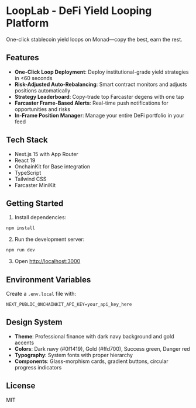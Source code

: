 # LoopLab - DeFi Yield Looping Platform

One-click stablecoin yield loops on Monad—copy the best, earn the rest.

## Features

- **One-Click Loop Deployment**: Deploy institutional-grade yield strategies in <60 seconds
- **Risk-Adjusted Auto-Rebalancing**: Smart contract monitors and adjusts positions automatically
- **Strategy Leaderboard**: Copy-trade top Farcaster degens with one tap
- **Farcaster Frame-Based Alerts**: Real-time push notifications for opportunities and risks
- **In-Frame Position Manager**: Manage your entire DeFi portfolio in your feed

## Tech Stack

- Next.js 15 with App Router
- React 19
- OnchainKit for Base integration
- TypeScript
- Tailwind CSS
- Farcaster MiniKit

## Getting Started

1. Install dependencies:
```bash
npm install
```

2. Run the development server:
```bash
npm run dev
```

3. Open [http://localhost:3000](http://localhost:3000)

## Environment Variables

Create a `.env.local` file with:

```
NEXT_PUBLIC_ONCHAINKIT_API_KEY=your_api_key_here
```

## Design System

- **Theme**: Professional finance with dark navy background and gold accents
- **Colors**: Dark navy (#0f1419), Gold (#ffd700), Success green, Danger red
- **Typography**: System fonts with proper hierarchy
- **Components**: Glass-morphism cards, gradient buttons, circular progress indicators

## License

MIT
